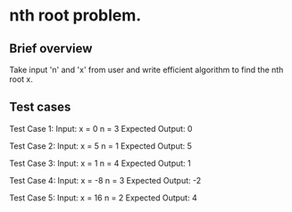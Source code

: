 # nth root problem.

## Brief overview
Take input 'n' and 'x' from user and write efficient algorithm to find the nth root x.

## Test cases
Test Case 1:
Input:
x = 0
n = 3
Expected Output: 0

Test Case 2:
Input:
x = 5
n = 1
Expected Output: 5

Test Case 3:
Input:
x = 1
n = 4
Expected Output: 1

Test Case 4:
Input:
x = -8
n = 3
Expected Output: -2

Test Case 5:
Input:
x = 16
n = 2
Expected Output: 4

